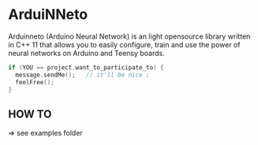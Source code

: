 # ArduiNNeto
Arduinneto (Arduino Neural Network) is an light opensource library written in C++ 11 that allows you to easily configure, train and use the power of neural networks on Arduino and Teensy boards.

```C++
if (YOU == project.want_to_participate_to) {
  message.sendMe();   // it'll be nice ;
  feelFree();
}
```

## HOW TO

=> see examples folder
